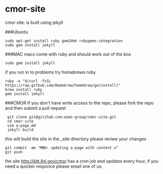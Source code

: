 cmor-site
=========

cmor site: is built using jekyll

###Ubuntu

    sudo apt-get install ruby gem2deb rubygems-integration
    sudo gem install jekyll
    
###MAC
macs come with ruby and should work out of the box

    sudo gem install jekyll
    
if you run in to problems try homebrews ruby

    ruby -e "$(curl -fsSL https://raw.github.com/Homebrew/homebrew/go/install)"
    brew install ruby 
    gem install jekyll
    
###CMOR
If you don't have write access to the repo, please fork the repo and then submit a pull request

     git clone git@gitihub.com:aims-group/cmor-site.git
     cd cmor-site
     vim a-page.md
     jekyll build
     
this will build the site in the _site directory please review your changes

    git commit -am "MBH: updating a-page with content x"
    git push
    
the site http://kitt.llnl.gov/cmor has a cron job and updates every hour, if you need a quicker responce please email one of us.
